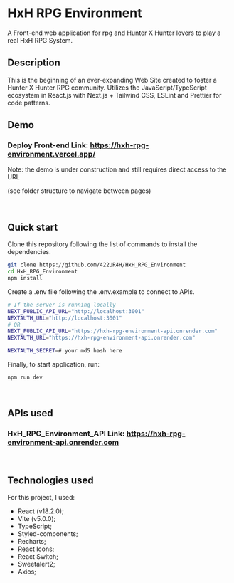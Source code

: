 # HxH RPG Environment

A Front-end web application for rpg and Hunter X Hunter lovers to play a real HxH RPG System.

## Description

This is the beginning of an ever-expanding Web Site created to foster a Hunter X Hunter RPG community. Utilizes the JavaScript/TypeScript ecosystem in React.js with Next.js + Tailwind CSS, ESLint and Prettier for code patterns.

## Demo

### Deploy Front-end Link: https://hxh-rpg-environment.vercel.app/
Note: the demo is under construction and still requires direct access to the URL

(see folder structure to navigate between pages)

<br />

## Quick start

Clone this repository following the list of commands to install the dependencies.

```bash
git clone https://github.com/422UR4H/HxH_RPG_Environment
cd HxH_RPG_Environment
npm install
```

Create a .env file following the .env.example to connect to APIs.

```bash
# If the server is running locally
NEXT_PUBLIC_API_URL="http://localhost:3001"
NEXTAUTH_URL="http://localhost:3001"
# OR
NEXT_PUBLIC_API_URL="https://hxh-rpg-environment-api.onrender.com"
NEXTAUTH_URL="https://hxh-rpg-environment-api.onrender.com"

NEXTAUTH_SECRET=# your md5 hash here
```

Finally, to start application, run:

```bash
npm run dev
```

<br />

## APIs used

### HxH_RPG_Environment_API Link: https://hxh-rpg-environment-api.onrender.com

<br />

## Technologies used

For this project, I used:

- React (v18.2.0);
- Vite (v5.0.0);
- TypeScript;
- Styled-components;
- Recharts;
- React Icons;
- React Switch;
- Sweetalert2;
- Axios;
